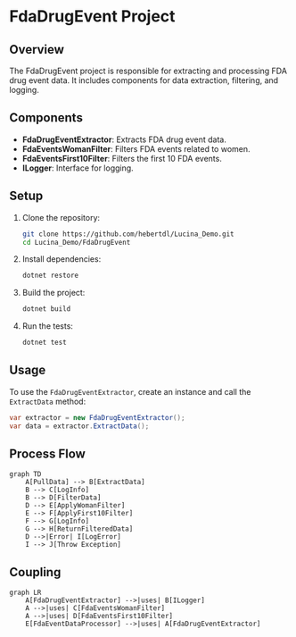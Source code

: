 ﻿# FdaDrugEvent Project

## Overview

The FdaDrugEvent project is responsible for extracting and processing FDA drug event data. It includes components for
data extraction, filtering, and logging.

## Components

- **FdaDrugEventExtractor**: Extracts FDA drug event data.
- **FdaEventsWomanFilter**: Filters FDA events related to women.
- **FdaEventsFirst10Filter**: Filters the first 10 FDA events.
- **ILogger**: Interface for logging.

## Setup

1. Clone the repository:
    ```sh
    git clone https://github.com/hebertdl/Lucina_Demo.git
    cd Lucina_Demo/FdaDrugEvent
    ```

2. Install dependencies:
    ```sh
    dotnet restore
    ```

3. Build the project:
    ```sh
    dotnet build
    ```

4. Run the tests:
    ```sh
    dotnet test
    ```

## Usage

To use the `FdaDrugEventExtractor`, create an instance and call the `ExtractData` method:

```csharp
var extractor = new FdaDrugEventExtractor();
var data = extractor.ExtractData();
```

## Process Flow

```mermaid
graph TD
    A[PullData] --> B[ExtractData]
    B --> C[LogInfo]
    B --> D[FilterData]
    D --> E[ApplyWomanFilter]
    E --> F[ApplyFirst10Filter]
    F --> G[LogInfo]
    G --> H[ReturnFilteredData]
    D -->|Error| I[LogError]
    I --> J[Throw Exception]
```

## Coupling

```mermaid
graph LR
    A[FdaDrugEventExtractor] -->|uses| B[ILogger]
    A -->|uses| C[FdaEventsWomanFilter]
    A -->|uses| D[FdaEventsFirst10Filter]
    E[FdaEventDataProcessor] -->|uses| A[FdaDrugEventExtractor]
```
